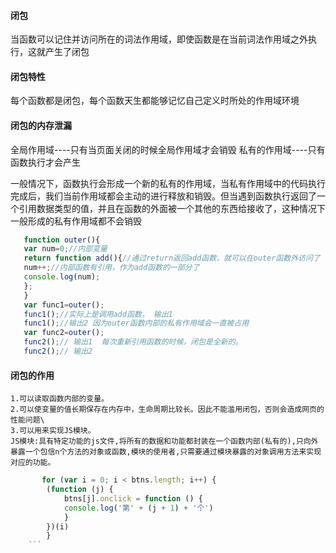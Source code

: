 #### 闭包
>
 当函数可以记住并访问所在的词法作用域，即使函数是在当前词法作用域之外执行，这就产生了闭包
>
#### 闭包特性
>
 每个函数都是闭包，每个函数天生都能够记忆自己定义时所处的作用域环境 
>
#### 闭包的内存泄漏
>
 全局作用域----只有当页面关闭的时候全局作用域才会销毁
 私有的作用域----只有函数执行才会产生
 >
   一般情况下，函数执行会形成一个新的私有的作用域，当私有作用域中的代码执行完成后，我们当前作用域都会主动的进行释放和销毁。但当遇到函数执行返回了一个引用数据类型的值，并且在函数的外面被一个其他的东西给接收了，这种情况下一般形成的私有作用域都不会销毁
 >
 ```js
    function outer(){
    var num=0;//内部变量
    return function add(){//通过return返回add函数，就可以在outer函数外访问了
    num++;//内部函数有引用，作为add函数的一部分了
    console.log(num);
    };
    }
    var func1=outer();
    func1();//实际上是调用add函数， 输出1
    func1();//输出2 因为outer函数内部的私有作用域会一直被占用
    var func2=outer();
    func2();// 输出1  每次重新引用函数的时候，闭包是全新的。
    func2();// 输出2   
 ```
>
#### 闭包的作用
>
    1.可以读取函数内部的变量。
    2.可以使变量的值长期保存在内存中，生命周期比较长。因此不能滥用闭包，否则会造成网页的性能问题\
    3.可以用来实现JS模块。
    JS模块:具有特定功能的js文件,将所有的数据和功能都封装在一个函数内部(私有的),只向外暴露一个包信n个方法的对象或函数,模块的使用者,只需要通过模块暴露的对象调用方法来实现对应的功能。
>
```js
       for (var i = 0; i < btns.length; i++) {
        (function (j) {
            btns[j].onclick = function () {
            console.log('第' + (j + 1) + '个')
            }
        })(i)
        }
    ```